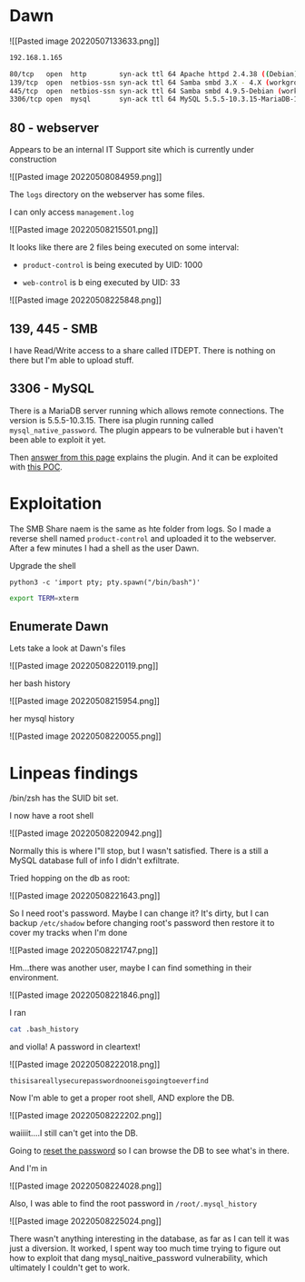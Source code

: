# Dawn
![[Pasted image 20220507133633.png]]

```bash
192.168.1.165
```

```bash
80/tcp   open  http        syn-ack ttl 64 Apache httpd 2.4.38 ((Debian))
139/tcp  open  netbios-ssn syn-ack ttl 64 Samba smbd 3.X - 4.X (workgroup: WORKGROUP)
445/tcp  open  netbios-ssn syn-ack ttl 64 Samba smbd 4.9.5-Debian (workgroup: WORKGROUP)
3306/tcp open  mysql       syn-ack ttl 64 MySQL 5.5.5-10.3.15-MariaDB-1
```

## 80 - webserver
Appears to be an internal IT Support site which is currently under construction

![[Pasted image 20220508084959.png]]

The `logs` directory on the webserver has some files.

I can only access `management.log`

![[Pasted image 20220508215501.png]]

It looks like there are 2 files being executed on some interval:

- `product-control` is being executed by UID: 1000

- `web-control` is b eing executed by UID: 33

![[Pasted image 20220508225848.png]]

## 139, 445 - SMB

I have Read/Write access to a share called ITDEPT. There is nothing on there but I'm able to upload stuff.

## 3306 - MySQL

There is a MariaDB server running which allows remote connections. The version is 5.5.5-10.3.15. There isa  plugin running called `mysql_native_password`. The plugin appears to be vulnerable but i haven't been able to exploit it yet. 

Then [answer from this page](https://dba.stackexchange.com/questions/209514/what-is-mysql-native-password) explains the plugin. And it can be exploited with [this POC](https://github.com/cyrus-and/mysql-unsha1).



# Exploitation
The SMB Share naem is the same as hte folder from logs. So I made a reverse shell named `product-control` and uploaded it to the webserver. After a few minutes I had a shell as the user Dawn.

Upgrade the shell
```python3
python3 -c 'import pty; pty.spawn("/bin/bash")'
```

```bash
export TERM=xterm
```

## Enumerate Dawn

Lets take a look at Dawn's files

![[Pasted image 20220508220119.png]]

her bash history

![[Pasted image 20220508215954.png]]

her mysql history

![[Pasted image 20220508220055.png]]

# Linpeas findings
/bin/zsh has the SUID bit set.

I now have a root shell

![[Pasted image 20220508220942.png]]

Normally this is where I"ll stop, but I wasn't satisfied. There is a still a MySQL database full of info I didn't exfiltrate.

Tried hopping on the db as root:

![[Pasted image 20220508221643.png]]

So I need root's password. Maybe I can change it? It's dirty, but I can backup `/etc/shadow` before changing root's password then restore it to cover my tracks when I'm done

![[Pasted image 20220508221747.png]]

Hm...there was another user, maybe I can find something in their environment.

![[Pasted image 20220508221846.png]]


I ran
```bash
cat .bash_history
```

and violla! A password in cleartext!

![[Pasted image 20220508222018.png]]

```password
thisisareallysecurepasswordnooneisgoingtoeverfind
```

Now I'm able to get a proper root shell, AND explore the DB.

![[Pasted image 20220508222202.png]]

waiiiit....I still can't get into the DB.

Going to [reset the password](https://www.digitalocean.com/community/tutorials/how-to-reset-your-mysql-or-mariadb-root-password) so I can browse the DB to see what's in there.

And I'm in

![[Pasted image 20220508224028.png]]

Also, I was able to find the root password in `/root/.mysql_history`

![[Pasted image 20220508225024.png]]

There wasn't anything interesting in the database, as far as I can tell it was just a diversion. It worked, I spent way too much time trying to figure out how to exploit that dang mysql_naitive_password vulnerability, which ultimately I couldn't get to work.